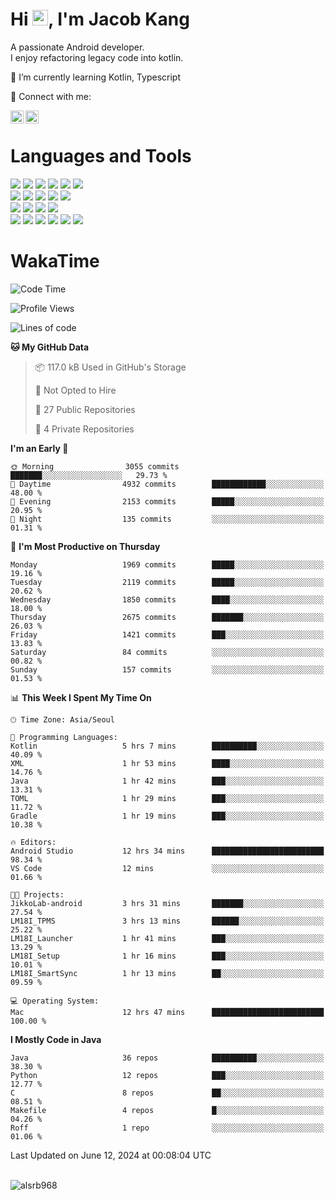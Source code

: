 # Hi <img src="https://media.giphy.com/media/hvRJCLFzcasrR4ia7z/giphy.gif" width="25px">, I'm Jacob Kang
A passionate Android developer.
</br>
I enjoy refactoring legacy code into kotlin.

🌱 I’m currently learning Kotlin, Typescript

🤝 Connect with me:

<a href="https://www.linkedin.com/in/minkyu-kang-b7477b1b2/"><img align="left" src="https://raw.githubusercontent.com/yushi1007/yushi1007/main/images/linkedin.svg" alt="Minkyu Kang | LinkedIn" width="21px"/></a>
<a href="https://www.instagram.com/_jacob_kang/"><img align="left" src="https://raw.githubusercontent.com/yushi1007/yushi1007/main/images/instagram.svg" alt="Jacob Kang | Instagram" width="21px"/></a>

</br>

# Languages and Tools

<div align="left">
<img src="https://img.shields.io/badge/java-007396?logo=java&logoColor=white"/>
<img src="https://img.shields.io/badge/kotlin-7F52FF?logo=kotlin&logoColor=white"/>
<img src="https://img.shields.io/badge/python-3776AB?logo=python&logoColor=white"/>
<img src="https://img.shields.io/badge/bash shell-4EAA25?logo=gnubash&logoColor=white"/>
<img src="https://img.shields.io/badge/c-A8B9CC?logo=c&logoColor=white"/>
<img src="https://img.shields.io/badge/c++-00599C?logo=c%2b%2b&logoColor=white"/>
</div>
<div align="left">
<img src="https://img.shields.io/badge/git-F05032?logo=git&logoColor=white"/>
<img src="https://img.shields.io/badge/github-181717?logo=github&logoColor=white"/>
<img src="https://img.shields.io/badge/mysql-4479A1?logo=mysql&logoColor=white"/>
<img src="https://img.shields.io/badge/sqlite-003B57?logo=sqlite&logoColor=white"/>
<img src="https://img.shields.io/badge/amazon AWS-232F3E?logo=amazonaws&logoColor=white"/>
</div>
<div align="left">
<img src="https://img.shields.io/badge/android-3DDC84?logo=android&logoColor=white"/>
<img src="https://img.shields.io/badge/linux-FCC624?logo=linux&logoColor=white"/>
<img src="https://img.shields.io/badge/flask-000000?logo=flask&logoColor=white"/>
<img src="https://img.shields.io/badge/arduino-00979D?logo=arduino&logoColor=white"/>
</div>
<div align="left">
<img src="https://img.shields.io/badge/slack-4A154B?logo=slack&logoColor=white"/>
<img src="https://img.shields.io/badge/notion-000000?logo=notion&logoColor=white"/>
<img src="https://img.shields.io/badge/jira-0052CC?logo=jira&logoColor=white"/>
<img src="https://img.shields.io/badge/postman-FF6C37?logo=postman&logoColor=white"/>
<img src="https://img.shields.io/badge/intellij-000000?logo=intellijidea&logoColor=white"/>
<img src="https://img.shields.io/badge/pycharm-000000?logo=pycharm&logoColor=white"/>
</div>

# WakaTime

<!--START_SECTION:waka-->
![Code Time](http://img.shields.io/badge/Code%20Time-3%2C866%20hrs%2058%20mins-blue)

![Profile Views](http://img.shields.io/badge/Profile%20Views-0-blue)

![Lines of code](https://img.shields.io/badge/From%20Hello%20World%20I%27ve%20Written-7.4%20million%20lines%20of%20code-blue)

**🐱 My GitHub Data** 

> 📦 117.0 kB Used in GitHub's Storage 
 > 
> 🚫 Not Opted to Hire
 > 
> 📜 27 Public Repositories 
 > 
> 🔑 4 Private Repositories 
 > 
**I'm an Early 🐤** 

```text
🌞 Morning                3055 commits        ███████░░░░░░░░░░░░░░░░░░   29.73 % 
🌆 Daytime                4932 commits        ████████████░░░░░░░░░░░░░   48.00 % 
🌃 Evening                2153 commits        █████░░░░░░░░░░░░░░░░░░░░   20.95 % 
🌙 Night                  135 commits         ░░░░░░░░░░░░░░░░░░░░░░░░░   01.31 % 
```
📅 **I'm Most Productive on Thursday** 

```text
Monday                   1969 commits        █████░░░░░░░░░░░░░░░░░░░░   19.16 % 
Tuesday                  2119 commits        █████░░░░░░░░░░░░░░░░░░░░   20.62 % 
Wednesday                1850 commits        ████░░░░░░░░░░░░░░░░░░░░░   18.00 % 
Thursday                 2675 commits        ███████░░░░░░░░░░░░░░░░░░   26.03 % 
Friday                   1421 commits        ███░░░░░░░░░░░░░░░░░░░░░░   13.83 % 
Saturday                 84 commits          ░░░░░░░░░░░░░░░░░░░░░░░░░   00.82 % 
Sunday                   157 commits         ░░░░░░░░░░░░░░░░░░░░░░░░░   01.53 % 
```


📊 **This Week I Spent My Time On** 

```text
🕑︎ Time Zone: Asia/Seoul

💬 Programming Languages: 
Kotlin                   5 hrs 7 mins        ██████████░░░░░░░░░░░░░░░   40.09 % 
XML                      1 hr 53 mins        ████░░░░░░░░░░░░░░░░░░░░░   14.76 % 
Java                     1 hr 42 mins        ███░░░░░░░░░░░░░░░░░░░░░░   13.31 % 
TOML                     1 hr 29 mins        ███░░░░░░░░░░░░░░░░░░░░░░   11.72 % 
Gradle                   1 hr 19 mins        ███░░░░░░░░░░░░░░░░░░░░░░   10.38 % 

🔥 Editors: 
Android Studio           12 hrs 34 mins      █████████████████████████   98.34 % 
VS Code                  12 mins             ░░░░░░░░░░░░░░░░░░░░░░░░░   01.66 % 

🐱‍💻 Projects: 
JikkoLab-android         3 hrs 31 mins       ███████░░░░░░░░░░░░░░░░░░   27.54 % 
LM18I_TPMS               3 hrs 13 mins       ██████░░░░░░░░░░░░░░░░░░░   25.22 % 
LM18I_Launcher           1 hr 41 mins        ███░░░░░░░░░░░░░░░░░░░░░░   13.29 % 
LM18I_Setup              1 hr 16 mins        ███░░░░░░░░░░░░░░░░░░░░░░   10.01 % 
LM18I_SmartSync          1 hr 13 mins        ██░░░░░░░░░░░░░░░░░░░░░░░   09.59 % 

💻 Operating System: 
Mac                      12 hrs 47 mins      █████████████████████████   100.00 % 
```

**I Mostly Code in Java** 

```text
Java                     36 repos            ██████████░░░░░░░░░░░░░░░   38.30 % 
Python                   12 repos            ███░░░░░░░░░░░░░░░░░░░░░░   12.77 % 
C                        8 repos             ██░░░░░░░░░░░░░░░░░░░░░░░   08.51 % 
Makefile                 4 repos             █░░░░░░░░░░░░░░░░░░░░░░░░   04.26 % 
Roff                     1 repo              ░░░░░░░░░░░░░░░░░░░░░░░░░   01.06 % 
```




 Last Updated on June 12, 2024 at 00:08:04 UTC
<!--END_SECTION:waka-->

</br>

<div align="left">
<img align="left" src="https://github-readme-stats.vercel.app/api/top-langs?username=alsrb968&show_icons=true&locale=en&layout=compact&theme=dark" alt="alsrb968" />
</div>
